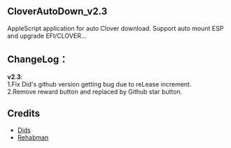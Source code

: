 ## CloverAutoDown_v2.3
AppleScript application for auto Clover download. Support auto mount ESP and upgrade EFI/CLOVER...


## ChangeLog：
**v2.3**:   
1.Fix Did's github version getting bug due to reLease increment.   
2.Remove reward button and replaced by  Github star button.
      

## Credits
- [Dids](https://github.com/Dids/clover-builder)
- [Rehabman](https://github.com/RehabMan)
